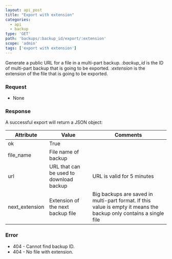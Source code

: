 ```yaml
---
layout: api_post
title: "Export with extension"
categories:
  - api
  - backup
type: 'GET'
path: 'backups/:backup_id/export/:extension'
scope: 'admin'
tags: ['export with extension']
---
```


Generate a public URL for a file in a multi-part backup. <i>:backup_id</i> is the ID of multi-part backup that is going to be exported. <i>:extension</i> is the extension of the file that is going to be exported.

### Request

* None

### Response

A successful export will return a JSON object:

<table class="table table-bordered table-striped">
	<thead>
		<tr>
			<th>Attribute</th>
			<th>Value</th>
			<th>Comments</th>
		</tr>
  </thead>
	<tbody>
		<tr><td>ok</td><td>True</td><td></td></tr>
		<tr><td>file_name</td><td>File name of backup</td><td></td></tr>
		<tr><td>url</td><td>URL that can be used to download backup</td><td>URL is valid for 5 minutes</td></tr>
		<tr><td>next_extension</td><td>Extension of the next backup file </td><td>Big backups are saved in multi-part format. If this value is empty it means the backup only contains a single file</td></tr>
	</tbody>
</table>

### Error

* 404 - Cannot find backup ID.
* 404 - No file with extension.